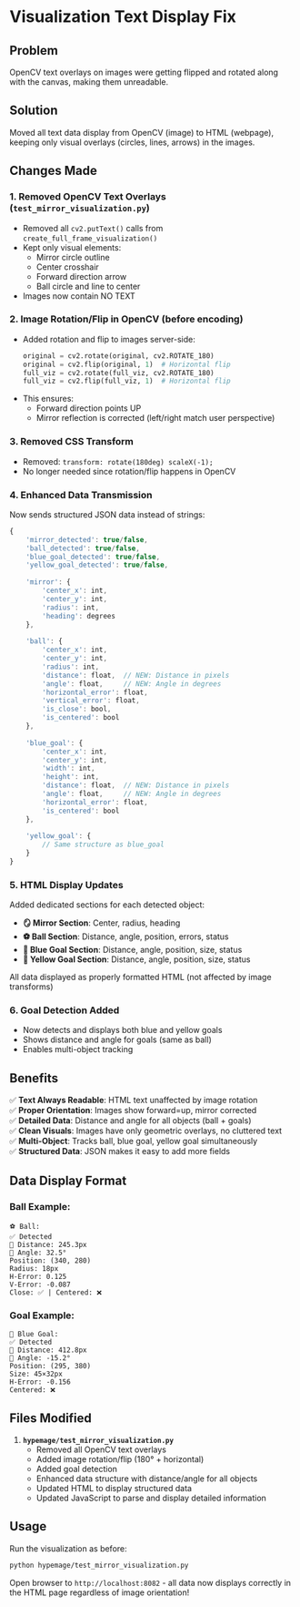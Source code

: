 # Visualization Text Display Fix

## Problem
OpenCV text overlays on images were getting flipped and rotated along with the canvas, making them unreadable.

## Solution
Moved all text data display from OpenCV (image) to HTML (webpage), keeping only visual overlays (circles, lines, arrows) in the images.

## Changes Made

### 1. **Removed OpenCV Text Overlays** (`test_mirror_visualization.py`)
   - Removed all `cv2.putText()` calls from `create_full_frame_visualization()`
   - Kept only visual elements:
     - Mirror circle outline
     - Center crosshair
     - Forward direction arrow
     - Ball circle and line to center
   - Images now contain NO TEXT

### 2. **Image Rotation/Flip in OpenCV** (before encoding)
   - Added rotation and flip to images server-side:
     ```python
     original = cv2.rotate(original, cv2.ROTATE_180)
     original = cv2.flip(original, 1)  # Horizontal flip
     full_viz = cv2.rotate(full_viz, cv2.ROTATE_180)
     full_viz = cv2.flip(full_viz, 1)  # Horizontal flip
     ```
   - This ensures:
     - Forward direction points UP
     - Mirror reflection is corrected (left/right match user perspective)

### 3. **Removed CSS Transform**
   - Removed: `transform: rotate(180deg) scaleX(-1);`
   - No longer needed since rotation/flip happens in OpenCV

### 4. **Enhanced Data Transmission**
   Now sends structured JSON data instead of strings:
   
   ```javascript
   {
       'mirror_detected': true/false,
       'ball_detected': true/false,
       'blue_goal_detected': true/false,
       'yellow_goal_detected': true/false,
       
       'mirror': {
           'center_x': int,
           'center_y': int,
           'radius': int,
           'heading': degrees
       },
       
       'ball': {
           'center_x': int,
           'center_y': int,
           'radius': int,
           'distance': float,  // NEW: Distance in pixels
           'angle': float,     // NEW: Angle in degrees
           'horizontal_error': float,
           'vertical_error': float,
           'is_close': bool,
           'is_centered': bool
       },
       
       'blue_goal': {
           'center_x': int,
           'center_y': int,
           'width': int,
           'height': int,
           'distance': float,  // NEW: Distance in pixels
           'angle': float,     // NEW: Angle in degrees
           'horizontal_error': float,
           'is_centered': bool
       },
       
       'yellow_goal': {
           // Same structure as blue_goal
       }
   }
   ```

### 5. **HTML Display Updates**
   Added dedicated sections for each detected object:
   
   - **🪞 Mirror Section**: Center, radius, heading
   - **⚽ Ball Section**: Distance, angle, position, errors, status
   - **🥅 Blue Goal Section**: Distance, angle, position, size, status
   - **🥅 Yellow Goal Section**: Distance, angle, position, size, status

   All data displayed as properly formatted HTML (not affected by image transforms)

### 6. **Goal Detection Added**
   - Now detects and displays both blue and yellow goals
   - Shows distance and angle for goals (same as ball)
   - Enables multi-object tracking

## Benefits

✅ **Text Always Readable**: HTML text unaffected by image rotation  
✅ **Proper Orientation**: Images show forward=up, mirror corrected  
✅ **Detailed Data**: Distance and angle for all objects (ball + goals)  
✅ **Clean Visuals**: Images have only geometric overlays, no cluttered text  
✅ **Multi-Object**: Tracks ball, blue goal, yellow goal simultaneously  
✅ **Structured Data**: JSON makes it easy to add more fields  

## Data Display Format

### Ball Example:
```
⚽ Ball:
✅ Detected
📏 Distance: 245.3px
🧭 Angle: 32.5°
Position: (340, 280)
Radius: 18px
H-Error: 0.125
V-Error: -0.087
Close: ✅ | Centered: ❌
```

### Goal Example:
```
🥅 Blue Goal:
✅ Detected
📏 Distance: 412.8px
🧭 Angle: -15.2°
Position: (295, 380)
Size: 45×32px
H-Error: -0.156
Centered: ❌
```

## Files Modified

1. **`hypemage/test_mirror_visualization.py`**
   - Removed all OpenCV text overlays
   - Added image rotation/flip (180° + horizontal)
   - Added goal detection
   - Enhanced data structure with distance/angle for all objects
   - Updated HTML to display structured data
   - Updated JavaScript to parse and display detailed information

## Usage

Run the visualization as before:
```bash
python hypemage/test_mirror_visualization.py
```

Open browser to `http://localhost:8082` - all data now displays correctly in the HTML page regardless of image orientation!
